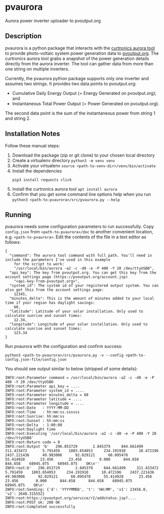 # pvaurora

 Aurora power inverter uploader to pvoutput.org
 
 ## Description
 
 pvaurora is a python package that interacts with the 
 [curtronics aurora tool](http://www.curtronics.com/Solar/AuroraData.html) to provide photo-voltaic system power 
 generation data to [pvoutput.org](https://pvoutput.org). The curtronics aurora tool grabs a snapshot of the power generation 
 details directly from the aurora inverter. The tool can gather data from more than one string on multiple 
 inverters. 
 
 Currently, the pvaurora python package supports only one inverter and assumes two strings. It provides two data points 
 to pvoutput.org:
  * Cumulative Daily Energy Output (= Energy Generated on pvoutput.org); and
  * Instantaneous Total Power Output (= Power Generated on pvoutput.org).
  
  The second data point is the sum of the instantaneous power from string 1 and string 2.
 
 ## Installation Notes
 
 Follow these manual steps:
 1. Download the package (zip or git clone) to your chosen local directory
 1. Create a virtualenv directory `python3 -m venv venv`
 1. Activate your virtualenv `source <path-to-venv-dir>/venv/bin/activate`
 1. Install the dependencies
    ```
    pip3 install requests click
    ```
 1. Install the curtronics aurora tool `apt install aurora`
 1. Confirm that you get some command line options help when you run `python3 <path-to-pvaurora>/src/pvaurora.py --help`
 
 ## Running
 
pvaurora needs some configuration parameters to run successfully. Copy `config.json` from 
`<path-to-pvaurora>/doc` to another convenient location, e.g. `<path-to-pvaurora>`. Edit the contents of the file in a 
text editor as follows:
```
{
  "command": The aurora tool command with full path. You'll need in include the parameters I've used in this example 
    for the script to work: 
    "/usr/local/bin/aurora -a2 -c -d0 -e -P 400 -Y 20 /dev/ttyUSB0",
  "api_key": The key from pvoutput.org. You can get this key from the account settings page (https://pvoutput.org/account.jsp)
    "<api-key-from-pvoutput.org>",
  "system_id": The system id of your registered output system. You can also get this from the account settings page:
    12345,
  "minutes_delta": This is the amount of minutes added to your local time if your region has daylight savings: 
    60,
  "latitude": Latitude of your solar installation. Only used to calculate sunrise and sunset times: 
    12.34,
  "longitude": Longitude of your solar installation. Only used to calculate sunrise and sunset times:
    123.34
}
```

Run pvaurora with the configuration and confirm success:
```
python3 <path-to-pvaurora>/src/pvaurora.py -v --config <path-to-config.json-file/config.json
```
You should see output similar to below (stripped of some details):
```
INFO:root:Parameter command = /usr/local/bin/aurora -a2 -c -d0 -e -P 400 -Y 20 /dev/ttyUSB0
INFO:root:Parameter api_key = ....
INFO:root:Parameter system_id = ....
INFO:root:Parameter minutes_delta = 60
INFO:root:Parameter latitude = ....
INFO:root:Parameter longitude = ....
INFO:root:Date   : YYYY-MM-DD
INFO:root:Time   : hh:mm:ss.ssssss
INFO:root:Sunrise: hh:mm:ss
INFO:root:Sunset : hh:mm:ss
INFO:root:Delta  : 1:00:00
INFO:root:Daylight time
INFO:root:Executing '/usr/local/bin/aurora -a2 -c -d0 -e -P 400 -Y 20 /dev/ttyUSB0'
INFO:root:Return code = 0
INFO:root:Output 'b'   296.853729       2.845379     844.661499     311.433472       5.791459    1803.654053     234.191910      10.472196    2437.221436      49.983006      92.029121      60.095478      55.414928       23.456       23.456        0.000      844.658      844.658    68945.075    68945.075    OK\n''
INFO:root:b'   296.853729       2.845379     844.661499     311.433472       5.791459    1803.654053     234.191910      10.472196    2437.221436      49.983006      92.029121      60.095478      55.414928       23.456       23.456        0.000      844.658      844.658    68945.075    68945.075    OK\n'
INFO:root:Sending: {'d': 'YYYYMMDD', 't': 'HH:MM', 'v1': 23456.0, 'v2': 2648.315552}
INFO:root:https://pvoutput.org/service/r2/addstatus.jsp?....
INFO:root:POST ok: 200 OK
INFO:root:Completed successfully
```
 
 
